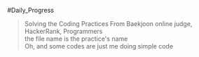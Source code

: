 #Daily_Progress
> Solving the Coding Practices From Baekjoon online judge, HackerRank, Programmers <br>
> the file name is the practice's name <br>
> Oh, and some codes are just me doing simple code
